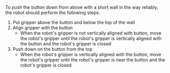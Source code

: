 To push the button down from above with a short wall in the way reliably, the robot should perform the following steps:

1. Put gripper above the button and below the top of the wall
2. Align gripper with the button
    - When the robot's gripper is not vertically aligned with button, move the robot's gripper until the robot's gripper is vertically aligned with the button and the robot's gripper is closed
3. Push down on the button from the top
    - When the robot's gripper is vertically aligned with the button, move the robot's gripper until the robot's gripper is near the button and the robot's gripper is closed